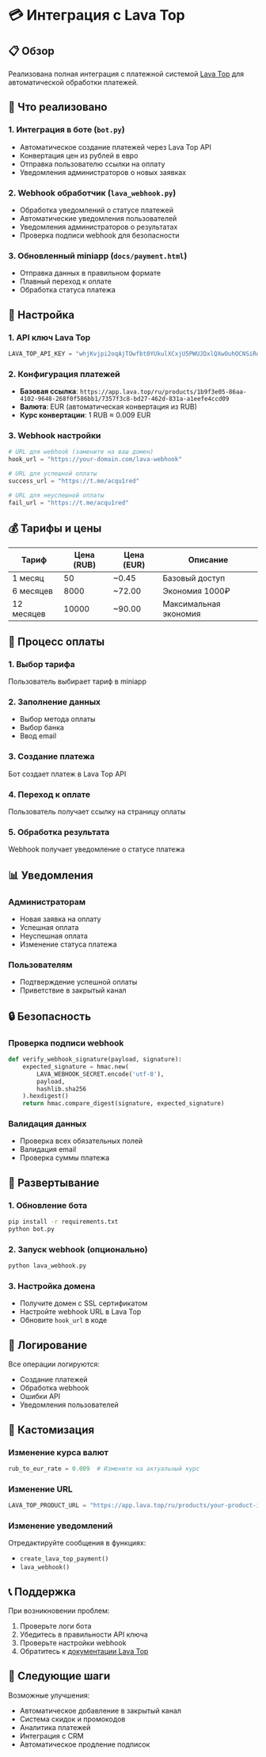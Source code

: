 # 💳 Интеграция с Lava Top

## 📋 Обзор

Реализована полная интеграция с платежной системой [Lava Top](https://app.lava.top) для автоматической обработки платежей.

## 🚀 Что реализовано

### 1. Интеграция в боте (`bot.py`)
- Автоматическое создание платежей через Lava Top API
- Конвертация цен из рублей в евро
- Отправка пользователю ссылки на оплату
- Уведомления администраторов о новых заявках

### 2. Webhook обработчик (`lava_webhook.py`)
- Обработка уведомлений о статусе платежей
- Автоматические уведомления пользователей
- Уведомления администраторов о результатах
- Проверка подписи webhook для безопасности

### 3. Обновленный miniapp (`docs/payment.html`)
- Отправка данных в правильном формате
- Плавный переход к оплате
- Обработка статуса платежа

## 🔧 Настройка

### 1. API ключ Lava Top
```python
LAVA_TOP_API_KEY = "whjKvjpi2oqAjTOwfbt0YUkulXCxjU5PWUJDxlQXwOuhOCNSiRq2jSX7Gd2Zihav"
```

### 2. Конфигурация платежей
- **Базовая ссылка**: `https://app.lava.top/ru/products/1b9f3e05-86aa-4102-9648-268f0f586bb1/7357f3c8-bd27-462d-831a-a1eefe4ccd09`
- **Валюта**: EUR (автоматическая конвертация из RUB)
- **Курс конвертации**: 1 RUB ≈ 0.009 EUR

### 3. Webhook настройки
```python
# URL для webhook (замените на ваш домен)
hook_url = "https://your-domain.com/lava-webhook"

# URL для успешной оплаты
success_url = "https://t.me/acqu1red"

# URL для неуспешной оплаты
fail_url = "https://t.me/acqu1red"
```

## 💰 Тарифы и цены

| Тариф | Цена (RUB) | Цена (EUR) | Описание |
|-------|------------|------------|----------|
| 1 месяц | 50 | ~0.45 | Базовый доступ |
| 6 месяцев | 8000 | ~72.00 | Экономия 1000₽ |
| 12 месяцев | 10000 | ~90.00 | Максимальная экономия |

## 🔄 Процесс оплаты

### 1. Выбор тарифа
Пользователь выбирает тариф в miniapp

### 2. Заполнение данных
- Выбор метода оплаты
- Выбор банка
- Ввод email

### 3. Создание платежа
Бот создает платеж в Lava Top API

### 4. Переход к оплате
Пользователь получает ссылку на страницу оплаты

### 5. Обработка результата
Webhook получает уведомление о статусе платежа

## 📊 Уведомления

### Администраторам
- Новая заявка на оплату
- Успешная оплата
- Неуспешная оплата
- Изменение статуса платежа

### Пользователям
- Подтверждение успешной оплаты
- Приветствие в закрытый канал

## 🔒 Безопасность

### Проверка подписи webhook
```python
def verify_webhook_signature(payload, signature):
    expected_signature = hmac.new(
        LAVA_WEBHOOK_SECRET.encode('utf-8'),
        payload,
        hashlib.sha256
    ).hexdigest()
    return hmac.compare_digest(signature, expected_signature)
```

### Валидация данных
- Проверка всех обязательных полей
- Валидация email
- Проверка суммы платежа

## 🚀 Развертывание

### 1. Обновление бота
```bash
pip install -r requirements.txt
python bot.py
```

### 2. Запуск webhook (опционально)
```bash
python lava_webhook.py
```

### 3. Настройка домена
- Получите домен с SSL сертификатом
- Настройте webhook URL в Lava Top
- Обновите `hook_url` в коде

## 📝 Логирование

Все операции логируются:
- Создание платежей
- Обработка webhook
- Ошибки API
- Уведомления пользователей

## 🔧 Кастомизация

### Изменение курса валют
```python
rub_to_eur_rate = 0.009  # Измените на актуальный курс
```

### Изменение URL
```python
LAVA_TOP_PRODUCT_URL = "https://app.lava.top/ru/products/your-product-id"
```

### Изменение уведомлений
Отредактируйте сообщения в функциях:
- `create_lava_top_payment()`
- `lava_webhook()`

## 📞 Поддержка

При возникновении проблем:
1. Проверьте логи бота
2. Убедитесь в правильности API ключа
3. Проверьте настройки webhook
4. Обратитесь к [документации Lava Top](https://lava.top/docs)

## 🎯 Следующие шаги

Возможные улучшения:
- Автоматическое добавление в закрытый канал
- Система скидок и промокодов
- Аналитика платежей
- Интеграция с CRM
- Автоматическое продление подписок
